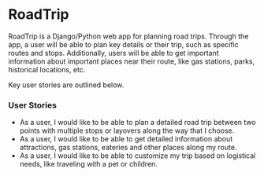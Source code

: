 # RoadTrip

RoadTrip is a Django/Python web app for planning road trips. Through the app, a user will be able to plan key details or their trip, such as specific routes and stops. Additionally, users will be able to get important information about important places near their route, like gas stations, parks, historical locations, etc.

Key user stories are outlined below.

### User Stories
- As a user, I would like to be able to plan a detailed road trip between two points with multiple stops or layovers along the way that I choose.
- As a user, I would like to be able to get detailed information about attractions, gas stations, eateries and other places along my route.
- As a user, I would like to be able to customize my trip based on logistical needs, like traveling with a pet or children.
